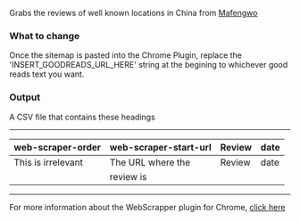 Grabs the reviews of well known locations in China from [Mafengwo](http://www.mafengwo.cn)

### What to change
Once the sitemap is pasted into the Chrome Plugin, replace the 'INSERT_GOODREADS_URL_HERE' string at the begining to whichever good reads text you want. 

### Output

A CSV file that contains these headings

-------------------------------------------------------------
| web-scraper-order | web-scraper-start-url | Review | date | 
|-------------------|-----------------------|--------|------|
|This is irrelevant |  The URL where the    |Review  |date  |
|                   |     review is         |        |      | 
-------------------------------------------------------------

For more information about the WebScrapper plugin for Chrome, [click here](https://github.com/DigiLabUGA/Chrome-WebScraper-Dump)
